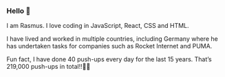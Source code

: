 ### Hello 👋

I am Rasmus. I love coding in JavaScript, React, CSS and HTML. 

I have lived and worked in multiple countries, including Germany where he has undertaken tasks for companies such as Rocket Internet and PUMA.

Fun fact, I have done 40 push-ups every day for the last 15 years. That’s 219,000 push-ups in total!!💪💪
